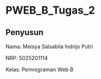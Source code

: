 # PWEB_B_Tugas_2

## Penyusun
Nama: Meisya Salsabila Indrijo Putri

NRP: 5025201114

Kelas: Pemrograman Web B
